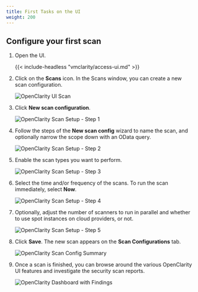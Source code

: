 ```yaml
---
title: First Tasks on the UI
weight: 200
---
```


## Configure your first scan

1. Open the UI.

   {{< include-headless "vmclarity/access-ui.md" >}}

2. Click on the **Scans** icon. In the Scans window, you can create a new scan configuration.

    <img src="/img/openclarity-ui-2.png" alt="OpenClarity UI Scan" title="OpenClarity UI Scan" />

3. Click **New scan configuration**.

    <img src="/img/openclarity-scan-setup-1.png" alt="OpenClarity Scan Setup - Step 1" title="OpenClarity Scan Setup Step 1" />

4. Follow the steps of the **New scan config** wizard to name the scan, and optionally narrow the scope down with an
   OData query.

    <img src="/img/openclarity-scan-setup-2.png" alt="OpenClarity Scan Setup - Step 2" title="OpenClarity Scan Setup Step 2" />

5. Enable the scan types you want to perform.

    <img src="/img/openclarity-scan-setup-3.png" alt="OpenClarity Scan Setup - Step 3" title="OpenClarity Scan Setup Step 3" />

6. Select the time and/or frequency of the scans. To run the scan immediately, select **Now**.

    <img src="/img/openclarity-scan-setup-4.png" alt="OpenClarity Scan Setup - Step 4" title="OpenClarity Scan Setup Step 4" />

7. Optionally, adjust the number of scanners to run in parallel and whether to use spot instances on cloud providers, or
   not.

    <img src="/img/openclarity-scan-setup-5.png" alt="OpenClarity Scan Setup - Step 5" title="OpenClarity Scan Setup Step 5" />

8. Click **Save**. The new scan appears on the **Scan Configurations** tab.

    <img src="/img/openclarity-scan-config-summary.png" alt="OpenClarity Scan Config Summary" title="OpenClarity Scan Config Summary" />

9. Once a scan is finished, you can browse around the various OpenClarity UI features and investigate the security scan reports.

   <img src="/img/openclarity-dashboard-data.png" alt="OpenClarity Dashboard with Findings" title="OpenClarity Dashboard with Findings" />
